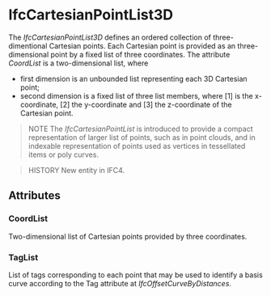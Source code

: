 # IfcCartesianPointList3D

The _IfcCartesianPointList3D_ defines an ordered collection of three-dimentional Cartesian points. Each Cartesian point is provided as an three-dimensional point by a fixed list of three coordinates. The attribute _CoordList_ is a two-dimensional list, where
<!-- end of short definition -->


* first dimension is an unbounded list representing each 3D Cartesian point;
* second dimension is a fixed list of three list members, where [1] is the x-coordinate, [2] the y-coordinate and [3] the z-coordinate of the Cartesian point.

> NOTE The _IfcCartesianPointList_ is introduced to provide a compact representation of larger list of points, such as in point clouds, and in indexable representation of points used as vertices in tessellated items or poly curves.

> HISTORY New entity in IFC4.

## Attributes

### CoordList
Two-dimensional list of Cartesian points provided by three coordinates.

### TagList
List of tags corresponding to each point that may be used to identify a basis curve according to the Tag attribute at _IfcOffsetCurveByDistances_.
